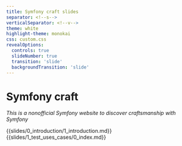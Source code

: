 ```yaml
---
title: Symfony craft slides 
separator: <!--s-->
verticalSeparator: <!--v-->
theme: white
highlight-theme: monokai
css: custom.css
revealOptions:
  controls: true
  slideNumber: true
  transition: 'slide'
  backgroundTransition: 'slide'
---
```

# Symfony craft

*This is a nonofficial Symfony website to discover craftsmanship with Symfony*



{{slides/0_introduction/1_introduction.md}}
{{slides/1_test_uses_cases/0_index.md}}
